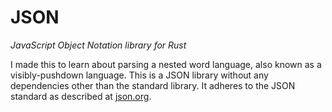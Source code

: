 # JSON
*JavaScript Object Notation library for Rust*

I made this to learn about parsing a nested word language, also known as a visibly-pushdown language. This is a JSON library without any dependencies other than the standard library. It adheres to the JSON standard as described at [json.org](https://www.json.org/json-en.html).
